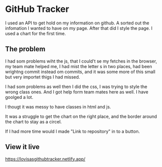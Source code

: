 # GitHub Tracker

I used an API to get hold on my information on github. A sorted out the infomation I wanted to have on my page. After that did I style the page. 
I used a chart for the first time.




## The problem

I had som problems wiht the js, that I could't se my fetches in the browser, my team mate helped me, I had mist the letter s in two places, had been wrightng commit instead om commits, and it was some more of this small but very importet thigs I had missed. 

I had som problems as well then I did the css, I was trying to style the wrong class ones. And I got help form team mates here as well. I have goolged a lot. 

I thougt it was messy to have classes in html and js.

It was a struggle to get the chart on the right place, and the border around the chart to stay as a circel.

If I had more time would I made "Link to repository" in to a button.


## View it live
https://lovisasgithubtracker.netlify.app/
